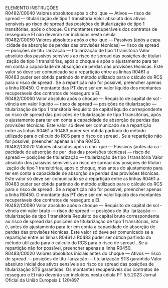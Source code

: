  
ELEMENTO  INSTRUÇÕES  
R0482/C0040  Valores absolutos após o cho ­
que — Ativos — risco de  
spread  — titularização de tipo 
1 transitória  Valor absoluto dos ativos sensíveis ao risco de  spread  das posições de titularização 
de tipo 1 transitórias, após o choque. 
Os montantes recuperáveis dos contratos de resseguro e EI não deverão ser 
incluídos nesta célula.  
R0482/C0050  Valores absolutos após o cho ­
que — Passivos (após a capa ­
cidade de absorção de perdas 
das provisões técnicas) — risco 
de  spread  — posições de titu ­
larização — titularização de 
tipo 1 transitória  Valor absoluto dos passivos sensíveis ao risco de  spread  das posições de titulari ­
zação de tipo 1 transitórias, após o choque e após o ajustamento para ter em 
conta a capacidade de absorção de perdas das provisões técnicas. 
Este valor só deve ser comunicado se a repartição entre as linhas R0461 a R0483 
puder ser obtida partindo do método utilizado para o cálculo do RCS para o risco 
de  spread . Se a repartição não for possível, preencher apenas a linha R0450. 
O montante das PT deve ser em valor líquido dos montantes recuperáveis dos 
contratos de resseguro e EI.  
R0482/C0060  Valor absoluto após o choque 
— Requisito de capital de sol ­
vência em valor líquido — 
risco de  spread  — posições de 
titularização — titularização 
de tipo 1 transitória  Requisito de capital líquido correspondente ao risco de  spread  das posições de 
titularização de tipo 1 transitórias, após o ajustamento para ter em conta a 
capacidade de absorção de perdas das provisões técnicas. 
Este valor só deve ser comunicado se a repartição entre as linhas R0461 a R0483 
puder ser obtida partindo do método utilizado para o cálculo do RCS para o risco 
de  spread . Se a repartição não for possível, preencher apenas a linha R0450.  
R0482/C0070  Valores absolutos após o cho ­
que — Passivos (antes da ca ­
pacidade de absorção de per ­
das das provisões técnicas) — 
risco de  spread  — posições de 
titularização — titularização 
de tipo 1 transitória  Valor absoluto dos passivos sensíveis ao risco de  spread  das posições de titulari ­
zação de tipo 1 transitórias, após o choque, mas antes do ajustamento para ter em 
conta a capacidade de absorção de perdas das provisões técnicas. 
Este valor só deve ser comunicado se a repartição entre as linhas R0461 a R0483 
puder ser obtida partindo do método utilizado para o cálculo do RCS para o risco 
de  spread . Se a repartição não for possível, preencher apenas a linha R0450. 
O montante das PT deve ser em valor líquido dos montantes recuperáveis dos 
contratos de resseguro e EI.  
R0482/C0080  Valor absoluto após o choque 
— Requisito de capital de sol ­
vência em valor bruto — risco 
de  spread  — posições de titu ­
larização — titularização de 
tipo 1 transitória  Requisito de capital bruto correspondente ao risco de  spread  das posições de 
titularização de tipo 1 transitórias, isto é, antes do ajustamento para ter em conta 
a capacidade de absorção de perdas das provisões técnicas. 
Este valor só deve ser comunicado se a repartição entre as linhas R0461 a R0483 
puder ser obtida partindo do método utilizado para o cálculo do RCS para o risco 
de  spread . Se a repartição não for possível, preencher apenas a linha R0450.  
R0483/C0020  Valores absolutos iniciais antes 
do choque — Ativos — risco 
de  spread  — posições de titu ­
larização — titularização STS 
garantida  Valor absoluto inicial dos ativos sensíveis ao risco de  spread  das posições de 
titularização STS garantidas. 
Os montantes recuperáveis dos contratos de resseguro e EI não deverão ser 
incluídos nesta célula.PT  5.5.2023 Jornal Oficial da União Europeia L 120/897